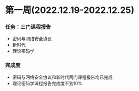 # 第一周(2022.12.19-2022.12.25)
### 任务：三门课程报告
+ 密码与网络安全协议
+ 新时代
+ 理论密码学
### 完成度
+ 密码与网络安全协议和新时代两门课程报告均已完成
+ 理论密码学课程报告完成度不到10%
